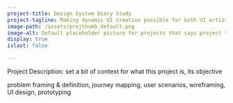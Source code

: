 ```yaml
---
project-title: Design System Diary Study
project-tagline: Making dynamic UI creation possible for both UI artists & developers
image-path: /assets/projthumb_default.png
image-alt: Default placeholder picture for projects that says project thumbnail.
display: true
islast: false

---
```


Project Description: set a bit of context for what this project is, its objective

<p class="project-responsibilities">
    problem framing & definition, journey mapping, user scenarios, wireframing, UI design, prototyping
</p>